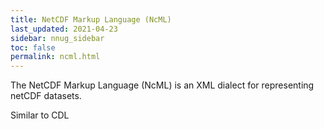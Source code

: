 ```yaml
---
title: NetCDF Markup Language (NcML)
last_updated: 2021-04-23
sidebar: nnug_sidebar
toc: false
permalink: ncml.html
---
```


<!-- Do we want NCML in the NUG? -->
<!-- From netCDF-Java NCML page: https://docs.unidata.ucar.edu/netcdf-java/current/userguide/basic_ncml_tutorial.html -->
The NetCDF Markup Language (NcML) is an XML dialect for representing netCDF datasets.

Similar to CDL